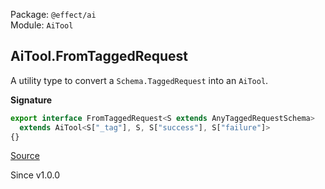 Package: `@effect/ai`<br />
Module: `AiTool`<br />

## AiTool.FromTaggedRequest

A utility type to convert a `Schema.TaggedRequest` into an `AiTool`.

**Signature**

```ts
export interface FromTaggedRequest<S extends AnyTaggedRequestSchema>
  extends AiTool<S["_tag"], S, S["success"], S["failure"]>
{}
```

[Source](https://github.com/Effect-TS/effect/tree/main/packages/ai/ai/src/AiTool.ts#L367)

Since v1.0.0